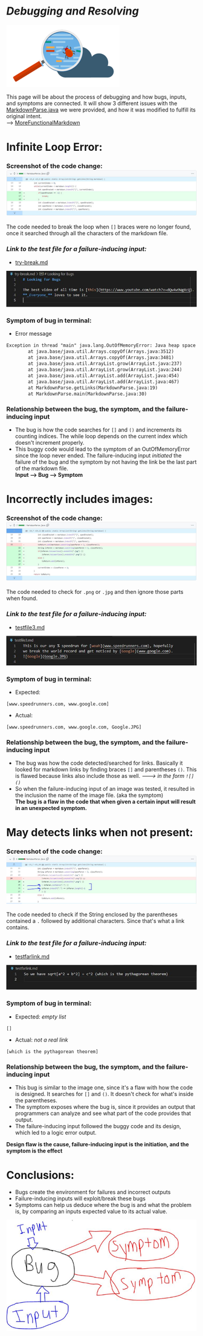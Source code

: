 # *Debugging and Resolving*  
![Debug](2DebugFront.png)  

This page will be about the process of debugging and how bugs, inputs, and symptoms are connected. It will show 3 different issues with the [MarkdownParse.java](https://github.com/nidhidhamnani/markdown-parser/blob/main/MarkdownParse.java) we were provided, and how it was modified to fulfill its original intent.   
--> [MoreFunctionalMarkdown](https://github.com/AllKeng/markdown-parser/blob/main/MarkdownParse.java)

# Infinite Loop Error:   

### **Screenshot of the code change: ![Change](2CodeChange.JPG)**
The code needed to break the loop when `[]` braces were no longer found, once it searched through all the characters of the markdown file.
  
### ***Link to the test file for a failure-inducing input:***    
* [try-break.md](https://github.com/AllKeng/markdown-parser/blob/main/try-break.md) 
  
![Try-Break](2TryBreak.JPG) 

  
### **Symptom of bug in terminal:**
* Error message
```
Exception in thread "main" java.lang.OutOfMemoryError: Java heap space
        at java.base/java.util.Arrays.copyOf(Arrays.java:3512)
        at java.base/java.util.Arrays.copyOf(Arrays.java:3481)
        at java.base/java.util.ArrayList.grow(ArrayList.java:237)
        at java.base/java.util.ArrayList.grow(ArrayList.java:244)
        at java.base/java.util.ArrayList.add(ArrayList.java:454)
        at java.base/java.util.ArrayList.add(ArrayList.java:467)
        at MarkdownParse.getLinks(MarkdownParse.java:19)
        at MarkdownParse.main(MarkdownParse.java:30)
```

### **Relationship between the bug, the symptom, and the failure-inducing input**

* The bug is how the code searches for `[]` and `()` and increments its counting indices. The while loop depends on the current index which doesn't increment properly. 
* This buggy code would lead to the symptom of an OutOfMemoryError since the loop never ended. The failure-inducing input _initiated_ the failure of the bug and the symptom by not having the link be the last part of the markdown file.   
**Input --> Bug --> Symptom**


# Incorrectly includes images:  

### **Screenshot of the code change: ![Change](2ImageFix.JPG)**
The code needed to check for `.png` or `.jpg` and then ignore those parts when found. 
  
### ***Link to the test file for a failure-inducing input:***   
* [testfile3.md](https://github.com/AllKeng/markdown-parser/blob/main/testfile3.md)  

![TestFile3](2TestFile3.JPG)

  
### **Symptom of bug in terminal:**
* Expected:  
```
[www.speedrunners.com, www.google.com]
```  
* Actual:  
```
[www.speedrunners.com, www.google.com, Google.JPG]
```  

### **Relationship between the bug, the symptom, and the failure-inducing input**
* The bug was how the code detected/searched for links. Basically it looked for markdown links by finding braces `[]` and parentheses `()`. This is flawed because links also include those as well. *---> in the form `![]()`*   
* So when the failure-inducing input of an image was tested, it resulted in the inclusion the name of the image file. (aka the symptom)  
**The bug is a flaw in the code that when given a certain input will result in an unexpected symptom.** 


# May detects links when not present: 

### **Screenshot of the code change: ![Change](2ValidLinkFix.JPG)**
The code needed to check if the String enclosed by the parentheses contained a `.` followed by additional characters. Since that's what a link contains. 
  
### ***Link to the test file for a failure-inducing input:***   
* [testfarlink.md](https://github.com/AllKeng/markdown-parser/blob/main/testfarlink.md)  

![testfarlink](2TestFarLink.JPG)

  
### **Symptom of bug in terminal:**
* Expected:  *empty list*
```
[]
```  
* Actual:    *not a real link*
```
[which is the pythagorean theorem]
```  

### **Relationship between the bug, the symptom, and the failure-inducing input**

* This bug is similar to the image one, since it's a flaw with how the code is designed. It searches for `[]` and `()`. It doesn't check for what's inside the parentheses. 
* The symptom exposes where the bug is, since it provides an output that programmers can analyze and see what part of the code provides that output.
* The failure-inducing input followed the buggy code and its design, which led to a logic error output. 

**Design flaw is the cause, failure-inducing input is the initiation, and the symptom is the effect**


# Conclusions:
* Bugs create the environment for failures and incorrect outputs
* Failure-inducing inputs will exploit/break these bugs 
* Symptoms can help us deduce where the bug is and what the problem is, by comparing an inputs expected value to its actual value.

![Connection](2InputBugSym.JPG)